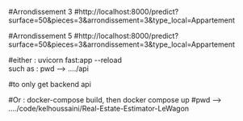 #Arrondissement 3
#http://localhost:8000/predict?surface=50&pieces=3&arrondissement=3&type_local=Appartement
        
#Arrondissement 5
#http://localhost:8000/predict?surface=50&pieces=3&arrondissement=3&type_local=Appartement
        

#either : uvicorn fast:app --reload  
    such as : pwd --> ..../api
    
   #to only get backend api
    
#Or : docker-compose build, then docker compose up
#pwd --> ..../code/kelhoussaini/Real-Estate-Estimator-LeWagon

